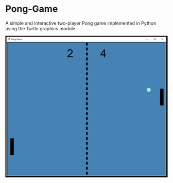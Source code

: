 # Pong-Game
A simple and interactive two-player Pong game implemented in Python using the Turtle graphics module. 

<img src="screenshot.PNG">
